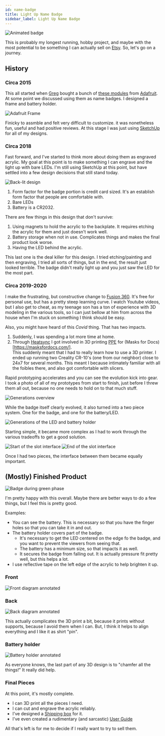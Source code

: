 ```yaml
---
id: name-badge
title: Light Up Name Badge
sidebar_label: Light Up Name Badge
---
```


![Animated badge](assets/badge-animation.gif)

This is probably my longest running, hobby project, and maybe with the most potential to be something I can actually sell on [Etsy](https://www.etsy.com).  So, let's go on a journey.

## History

### Circa 2015
This all started when [Greg](https://www.ohack.org) bought a bunch of [these modules](https://www.adafruit.com/product/1621) from [Adafruit](https://www.adafruit.com).  At some point we discussed using them as name badges.  I designed a frame and battery holder.  

![Adafruit Frame](assets/badge-adafruit-led-module-frame.png)

Finicky to assmble and felt very difficult to customize. it was nonetheless fun, useful and had positive reviews.  At this stage I was just using [SketchUp](https://www.sketchup.com/) for all of my designs.

### Circa 2018

Fast forward, and I've started to think more about doing them as engraved acrylic.  My goal at this point is to make something I can engrave and the light up with bare LEDs.  I'm still using SketchUp at this point, but have settled into a few design decisions that still stand today.

![Back-lit design](assets/badge-back-lit-design.png)

1. Form factor for the badge portion is credit card sized.  It's an establish form factor that people are comfortable with.
2. Bare LEDs
3. Battery is a CR2032.

There are few things in this design that don't survive:

1.  Using magnets to hold the acrylic to the backplate.  It requires etching the acrylic for them and just doesn't work well.
2.  Battery storage when not in use.  Complicates things and makes the final product look worse.
3.  Having the LED behind the acrylic.

This last one is the deal killer for this design.  I tried etching/painting and then engraving, I tried all sorts of things, but in the end, the result just looked terrible.  The badge didn't really light up and you just saw the LED for the most part.

### Circa 2019-2020

I make the frustrating, but constructive change to [Fusion 360](https://www.autodesk.com/products/fusion-360/overview).  It's free for personal use, but has a pretty steep learning curve.  I watch Youtube videos, but I also get to cheat, as my teenage son has a ton of experience with 3D modeling in the various tools, so I can just bellow at him from across the house when I'm stuck on something I think should be easy.  

Also, you might have heard of this *Covid* thing.  That has two impacts.  

1. Suddenly, I was spending a lot more time at home.
2. Through [Heatsync](https://www.heatsynclabs.org) I got involved in 3D printing [PPE](https://www.osha.gov/personal-protective-equipment) for (Masks for Docs)[https://masksfordocs.com/].  
This suddenly meant that I had to really learn how to use a 3D printer.  I ended up running two Creality CR-10's (one from our neighbor) close to 24x7 for several months.  This meant I because intimately familiar with all the foibles there, and also got comfortable with slicers.

Rapid prototyping accelerates and you can see the evolution kick into gear.  I took a photo of all of my prototypes from start to finish, just before I threw them all out, because no one needs to hold on to that much stuff.

![Generations overview](assets/badge-generations-overview.jpg)

While the badge itself clearly evolved, it also turned into a two piece system.  One for the badge, and one for the battery/LED.

![Generations of the LED and battery holder](assets/badge-battery-holder-generations.jpg)

Starting simple, it became more complex as I had to work through the various tradeoffs to get a good solution.

![Start of the slot interface](assets/badge-battery-slot-beginning.jpg)
![End of the slot interface](assets/badge-battery-slot-final.jpg)

Once I had two pieces, the interface between them became equally important.

## (Mostly) Finished Product

![Badge during green phase](assets/badge-green-smaller.png)

I'm pretty happy with this overall.  Maybe there are better ways to do a few things, but I feel this is pretty good.

Examples:
* You can see the battery.  This is necessary so that you have the finger holes so that you can take it in and out.
* The battery holder covers part of the badge.  
  * It's necessary to get the LED centered on the edge fo the badge, and you want to prevent the viewers from seeing that.  
  * The battery has a minimum size, so that impacts it as well.
  * It secures the badge from falling out.  It is actually pressure fit pretty well, but this 
helps a lot.
* I use reflective tape on the left edge of the acrylic to help brighten it up.

### Front
![Front diagram annotated](assets/badge-annotated-front.png)	

### Back
![Back diagram annotated](assets/badge-annotated-back.png)	

This actually complicates the 3D print a bit, because it prints without supports, because I avoid them when I can. But, I think it helps to align everything and I like it as shirt "pin".  

### Battery holder
![Battery holder annotated](assets/badge-annotated-holder.png)

As everyone knows, the last part of any 3D design is to "chamfer all the things!"  It really did help.  

### Final Pieces
At this point, it's mostly complete.  

* I can 3D print all the pieces I need.  
* I can cut and engrave the acrylic reliably.
* I've designed a [Shipping box](shipping-box.md) for it.
* I've even created a rudimentary (and sarcastic) [User Guide](https://docs.google.com/document/d/1iJHpS938YActAiaLbJMJxlZzPNfw25qkCCf06TzlLQA/edit?usp=sharing)

All that's left is for me to decide if I really want to try to sell them.
